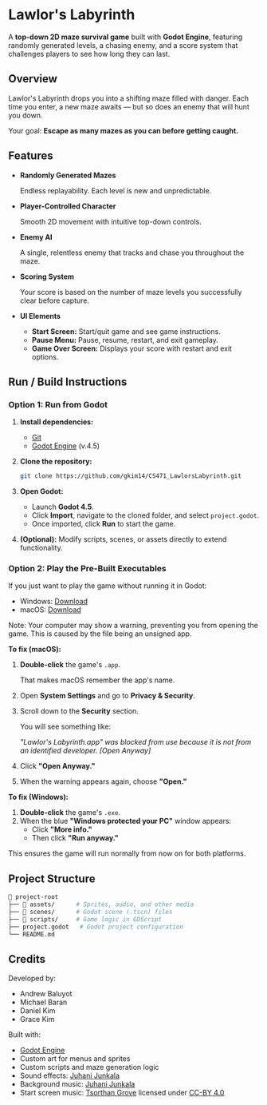 # Lawlor's Labyrinth

A **top-down 2D maze survival game** built with **Godot Engine**, featuring randomly generated levels, a chasing enemy, and a score system that challenges players to see how long they can last.

## Overview

Lawlor's Labyrinth drops you into a shifting maze filled with danger. Each time you enter, a new maze awaits — but so does an enemy that will hunt you down.

Your goal: **Escape as many mazes as you can before getting caught.**

## Features

- **Randomly Generated Mazes**

  Endless replayability. Each level is new and unpredictable.

- **Player-Controlled Character**

  Smooth 2D movement with intuitive top-down controls.

- **Enemy AI**

   A single, relentless enemy that tracks and chase you throughout the maze.

- **Scoring System**

  Your score is based on the number of maze levels you successfully clear before capture.

- **UI Elements**
  - **Start Screen:** Start/quit game and see game instructions.
  - **Pause Menu:** Pause, resume, restart, and exit gameplay.
  - **Game Over Screen:** Displays your score with restart and exit options.

## Run / Build Instructions

### Option 1: Run from Godot

1. **Install dependencies:**
   - [Git](https://git-scm.com/)
   - [Godot Engine](https://godotengine.org/) (v.4.5)

3. **Clone the repository:**
   ```bash
   git clone https://github.com/gkim14/CS471_LawlorsLabyrinth.git
   ```
4. **Open Godot:**
   - Launch **Godot 4.5**.
   - Click **Import**, navigate to the cloned folder, and select `project.godot`.
   - Once imported, click **Run** to start the game.
5. **(Optional):** Modify scripts, scenes, or assets directly to extend functionality.

### Option 2: Play the Pre-Built Executables
If you just want to play the game without running it in Godot:
- Windows: [Download](https://github.com/gkim14/CS471_LawlorsLabyrinth/raw/refs/heads/main/Lawlor's%20Labyrinth.exe)
- macOS: [Download](https://github.com/gkim14/CS471_LawlorsLabyrinth/raw/refs/heads/main/Lawlor's%20Labyrinth.dmg)
  
Note: Your computer may show a warning, preventing you from opening the game. This is caused by the file being an unsigned app.

**To fix (macOS):**
1. **Double-click** the game's `.app`.
   
   That makes macOS remember the app's name.
   
2. Open **System Settings** and go to **Privacy & Security**.
3. Scroll down to the **Security** section.
   
   You will see something like:
   
   *"Lawlor's Labyrinth.app" was blocked from use because it is not from an identified developer. [Open Anyway]*
   
4. Click **"Open Anyway."**
5. When the warning appears again, choose **"Open."**

**To fix (Windows):**
1. **Double-click** the game's `.exe`.
2. When the blue **"Windows protected your PC"** window appears:
   - Click **"More info."**
   - Then click **"Run anyway."**

This ensures the game will run normally from now on for both platforms.

## Project Structure
```bash
📂 project-root
├── 📁 assets/      # Sprites, audio, and other media
├── 📁 scenes/      # Godot scene (.tscn) files
├── 📁 scripts/     # Game logic in GDScript
├── project.godot   # Godot project configuration
└── README.md
```

## Credits
Developed by:
- Andrew Baluyot
- Michael Baran
- Daniel Kim
- Grace Kim

Built with:
- [Godot Engine](https://godotengine.org/)
- Custom art for menus and sprites
- Custom scripts and maze generation logic
- Sound effects: [Juhani Junkala](https://opengameart.org/content/512-sound-effects-8-bit-style)
- Background music: [Juhani Junkala](https://opengameart.org/content/5-chiptunes-action)
- Start screen music: [Tsorthan Grove](https://opengameart.org/content/doubts) licensed under [CC-BY 4.0](https://creativecommons.org/licenses/by/4.0/)
